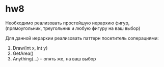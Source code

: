 # hw8

Необходимо реализовать простейшую иерархию фигур,(прямоугольник, треугольник и любую фигуру на ваш выбор)

Для данной иерархии реализовать паттерн посетитель соперациями:

1) Draw(int x, int y)
2) GetArea()
3) Anything(…) – опять же, на ваш выбор
